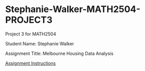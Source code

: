 # Stephanie-Walker-MATH2504-PROJECT3
Project 3 for MATH2504

Student Name: Stephanie Walker

Assignment Title: Melbourne Housing Data Analysis

<a href="https://courses.smp.uq.edu.au/MATH2504/assessment_html/project3.html">Assignment Instructions</a>
